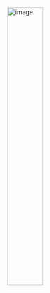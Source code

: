 <img width="40%" alt="image" src="https://user-images.githubusercontent.com/47459190/202292104-51294cd4-af7a-456c-8005-90ba10340e6f.png">
